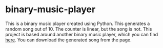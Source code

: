 # binary-music-player
This is a binary music player created using Python.
This generates a random song out of 10.
The counter is linear, but the song is not.
This project is based around another binary music player, which you can find <a href=https://github.com/tholman/binary-music-player/blob/master/>here</a>.
You can download the generated song from the page.
